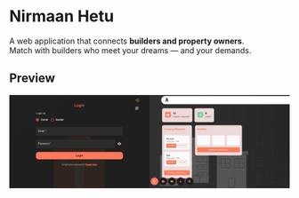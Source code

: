 # Nirmaan Hetu  


A web application that connects **builders and property owners**.  
Match with builders who meet your dreams — and your demands.  
## Preview

![App Screenshot](/frontend/src/assets/preview.png)
